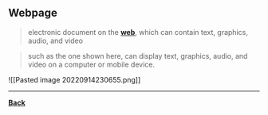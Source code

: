 ## Webpage
> electronic document on the **[web](web)**, which can contain text, graphics, audio, and video

> such as the one shown here, can display text, graphics, audio, and video on a computer or mobile device.

![[Pasted image 20220914230655.png]]

---
**[Back](INTCOMPrelimCh8)**